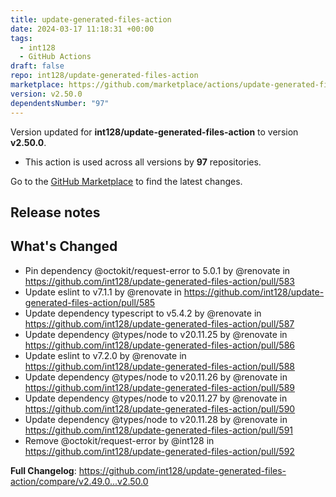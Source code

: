```yaml
---
title: update-generated-files-action
date: 2024-03-17 11:18:31 +00:00
tags:
  - int128
  - GitHub Actions
draft: false
repo: int128/update-generated-files-action
marketplace: https://github.com/marketplace/actions/update-generated-files-action
version: v2.50.0
dependentsNumber: "97"
---
```



Version updated for **int128/update-generated-files-action** to version **v2.50.0**.
- This action is used across all versions by **97** repositories.

Go to the [GitHub Marketplace](https://github.com/marketplace/actions/update-generated-files-action) to find the latest changes.

## Release notes

## What's Changed
* Pin dependency @octokit/request-error to 5.0.1 by @renovate in https://github.com/int128/update-generated-files-action/pull/583
* Update eslint to v7.1.1 by @renovate in https://github.com/int128/update-generated-files-action/pull/585
* Update dependency typescript to v5.4.2 by @renovate in https://github.com/int128/update-generated-files-action/pull/587
* Update dependency @types/node to v20.11.25 by @renovate in https://github.com/int128/update-generated-files-action/pull/586
* Update eslint to v7.2.0 by @renovate in https://github.com/int128/update-generated-files-action/pull/588
* Update dependency @types/node to v20.11.26 by @renovate in https://github.com/int128/update-generated-files-action/pull/589
* Update dependency @types/node to v20.11.27 by @renovate in https://github.com/int128/update-generated-files-action/pull/590
* Update dependency @types/node to v20.11.28 by @renovate in https://github.com/int128/update-generated-files-action/pull/591
* Remove @octokit/request-error by @int128 in https://github.com/int128/update-generated-files-action/pull/592


**Full Changelog**: https://github.com/int128/update-generated-files-action/compare/v2.49.0...v2.50.0
